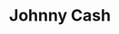 ---
title: "Johnny Cash"
summary: "John R. Cash was an American country singer-songwriter. Most of Cash's music contained themes of sorrow, moral tribulation, and redemption, especially in the later stages of his career. He was known for his deep, calm bass-baritone voice, the distinctive sound of his Tennessee Three backing band characterized by train-like chugging guitar rhythms, a rebelliousness coupled with an increasingly somber and humble demeanor, free prison concerts, and a trademark all-black stage wardrobe, which earned him the nickname the \"Man in Black\".Born to poor cotton farmers in Kingsland, Arkansas, Cash rose to fame during the mid-1950s in the burgeoning rockabilly scene in Memphis, Tennessee, after serving four years in the Air Force. He traditionally began his concerts by simply introducing himself, \"Hello, I'm Johnny Cash\", followed by \"Folsom Prison Blues\", one of his signature songs. His other signature songs include \"I Walk the Line\", \"Ring of Fire\", \"Get Rhythm\", and \"Man in Black\". He also recorded humorous numbers like \"One Piece at a Time\" and \"A Boy Named Sue\", a duet with his future wife June called \"Jackson\" , and railroad songs such as \"Hey, Porter\", \"Orange Blossom Special\", and \"Rock Island Line\". During the last stage of his career, he covered songs by contemporary rock artists; among his most notable covers were \"Hurt\" by Nine Inch Nails, \"Rusty Cage\" by Soundgarden, and \"Personal Jesus\" by Depeche Mode.
Cash is one of the best-selling music artists of all time, having sold more than 90 million records worldwide. His genre-spanning music embraced country, rock and roll, rockabilly, blues, folk, and gospel sounds. This crossover appeal earned him the rare honor of being inducted into the Country Music, Rock and Roll, and Gospel Music Halls of Fame. His music career was dramatized in the 2005 biopic Walk the Line, in which Cash was portrayed by American film actor Joaquin Phoenix."
slug: "johnny-cash"
image: "johnny-cash.jpg"
apple_music_artist_url: "https://music.apple.com/gb/artist/johnny-cash/70936"
wikipedia_url: "https://en.wikipedia.org/wiki/Johnny_Cash"
---